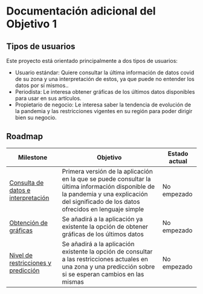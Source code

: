 # Documentación adicional del Objetivo 1

## Tipos de usuarios

Este proyecto está orientado principalmente a dos tipos de usuarios:

- Usuario estándar: Quiere consultar la última información de datos covid de su zona y una interpretación de estos, ya que puede no entender los datos por sí mismos..
- Periodista: Le interesa obtener gráficas de los últimos datos disponibles para usar en sus artículos.
- Propietario de negocio: Le interesa saber la tendencia de evolución de la pandemia y las restricciones vigentes en su región para poder dirigir bien su negocio.

## Roadmap

| Milestone                                                    | Objetivo                                                     | Estado actual |
| ------------------------------------------------------------ | ------------------------------------------------------------ | ------------- |
| [Consulta de datos e interpretación](https://github.com/Mapachana/Proyecto-IV/milestone/1) | Primera versión de la aplicación en la que se puede consultar la última información disponible de la pandemia y una explicación del significado de los datos ofrecidos en lenguaje simple | No empezado   |
| [Obtención de gráficas](https://github.com/Mapachana/Proyecto-IV/milestone/2) | Se añadirá a la aplicación ya existente la opción de obtener gráficas de los últimos datos | No empezado   |
| [Nivel de restricciones y predicción](https://github.com/Mapachana/Proyecto-IV/milestone/3) | Se añadirá a la aplicación existente la opción de consultar a las restricciones actuales en una zona y una predicción sobre si se esperan cambios en las mismas | No empezado   |

